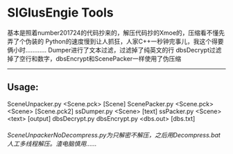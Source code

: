 # SIGlusEngie Tools
基本是照着number201724的代码抄来的，解压代码抄的Xmoe的，压缩看不懂先弄了个伪装的
Python的速度慢到让人抓狂，人家C++一秒钟完事儿，我这个得要俩小时…………
Dumper进行了文本过滤，过滤掉了纯英文的行
dbsDecrypt过滤掉了空行和数字，dbsEncrypt和ScenePacker一样使用了伪压缩
***
## Usage:
SceneUnpacker.py <Scene.pck> [Scene\]
ScenePacker.py <Scene.pck> <Scene\> [Scene.pck2]
ssDumper.py <Scene\> [text\]
ssPacker.py <Scene\> <text\> [output\]
dbsDecrypt.py <dbs file>
dbsEncrypt.py <dbs.out> [dbs.txt]

###### SceneUnpackerNoDecompress.py为只解密不解压，之后用Decompress.bat人工多线程解压。渣电脑慎用……
